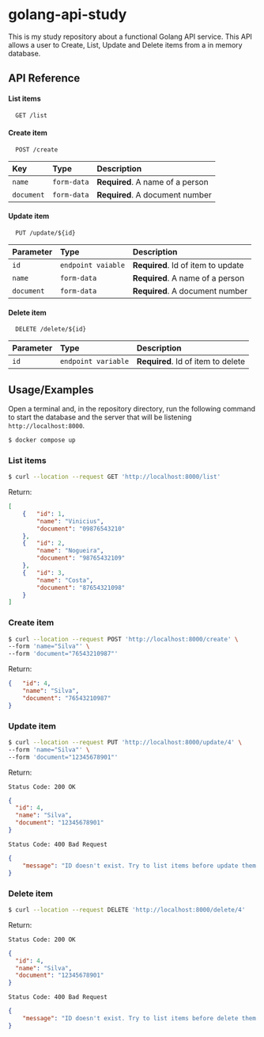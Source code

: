 # golang-api-study

This is my study repository about a functional Golang API service. This API allows a user to Create, List, Update and Delete items from a in memory database.

## API Reference

#### List items

```http
  GET /list
```

#### Create item

```http
  POST /create
```

| Key        | Type                  | Description                      |
|:-----------|:----------------------|:---------------------------------|
| `name`     | `form-data` | **Required**. A name of a person |
| `document` | `form-data` | **Required**. A document number  |

#### Update item

```http
  PUT /update/${id}
```

| Parameter   | Type               | Description                        |
|:------------|:-------------------|:-----------------------------------|
| `id`        | `endpoint vaiable` | **Required**. Id of item to update |
| `name`      | `form-data`        | **Required**. A name of a person   |
| `document`  | `form-data`        | **Required**. A document number    |

#### Delete item

```http
  DELETE /delete/${id}
```

| Parameter | Type                | Description                        |
| :-------- |:--------------------| :--------------------------------- |
| `id`      | `endpoint variable` | **Required**. Id of item to delete |

## Usage/Examples

Open a terminal and, in the repository directory, run the following command to start the database and the server that will be listening `http://localhost:8000`.

```sh
$ docker compose up
```

### List items

```sh
$ curl --location --request GET 'http://localhost:8000/list'
```

Return:
```json
[
    {   "id": 1,
        "name": "Vinicius",
        "document": "09876543210"
    },
    {   "id": 2,
        "name": "Nogueira",
        "document": "98765432109"
    },
    {   "id": 3,
        "name": "Costa",
        "document": "87654321098"
    }
]
```

### Create item

```sh
$ curl --location --request POST 'http://localhost:8000/create' \
--form 'name="Silva"' \
--form 'document="76543210987"'
```

Return:
```json
{   "id": 4,
    "name": "Silva",
    "document": "76543210987"
}
```

### Update item

```sh
$ curl --location --request PUT 'http://localhost:8000/update/4' \
--form 'name="Silva"' \
--form 'document="12345678901"'
```

Return:

`Status Code: 200 OK`
```json
{
  "id": 4,
  "name": "Silva",
  "document": "12345678901"
}
```

`Status Code: 400 Bad Request`
```json
{
    "message": "ID doesn't exist. Try to list items before update them."
}
```

### Delete item

```sh
$ curl --location --request DELETE 'http://localhost:8000/delete/4'
```

Return:

`Status Code: 200 OK`
```json
{
  "id": 4,
  "name": "Silva",
  "document": "12345678901"
}
```

`Status Code: 400 Bad Request`
```json
{
    "message": "ID doesn't exist. Try to list items before delete them."
}
```
